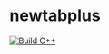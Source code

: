 # newtabplus

[![Build C++](https://github.com/ChicoState/FirstIO/actions/workflows/actions.yml/badge.svg)](https://github.com/ChicoState/newtabplus/actions/workflows/node.js.yml)
